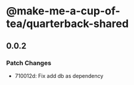 # @make-me-a-cup-of-tea/quarterback-shared

## 0.0.2
### Patch Changes

- 710012d: Fix add db as dependency
